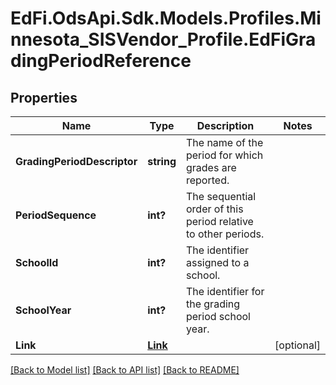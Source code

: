 # EdFi.OdsApi.Sdk.Models.Profiles.Minnesota_SISVendor_Profile.EdFiGradingPeriodReference
## Properties

Name | Type | Description | Notes
------------ | ------------- | ------------- | -------------
**GradingPeriodDescriptor** | **string** | The name of the period for which grades are reported. | 
**PeriodSequence** | **int?** | The sequential order of this period relative to other periods. | 
**SchoolId** | **int?** | The identifier assigned to a school. | 
**SchoolYear** | **int?** | The identifier for the grading period school year. | 
**Link** | [**Link**](Link.md) |  | [optional] 

[[Back to Model list]](../README.md#documentation-for-models) [[Back to API list]](../README.md#documentation-for-api-endpoints) [[Back to README]](../README.md)

